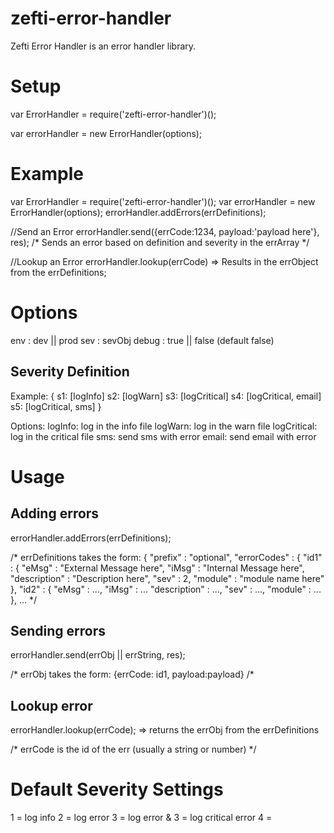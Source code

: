 zefti-error-handler
===================

Zefti Error Handler is an error handler library.

Setup
=====

var ErrorHandler = require('zefti-error-handler')();

var errorHandler = new ErrorHandler(options);


Example
=======
var ErrorHandler = require('zefti-error-handler')();
var errorHandler = new ErrorHandler(options);
errorHandler.addErrors(errDefinitions);

//Send an Error
errorHandler.send({errCode:1234, payload:'payload here'}, res);
/* Sends an error based on definition and severity in the errArray */

//Lookup an Error
errorHandler.lookup(errCode)
=> Results in the errObject from the errDefinitions;


Options
=======
env : dev || prod
sev : sevObj
debug : true || false (default false)



Severity Definition
-------------------
Example:
{
  s1: [logInfo]
  s2: [logWarn]
  s3: [logCritical]
  s4: [logCritical, email]
  s5: [logCritical, sms]
}

Options:
logInfo: log in the info file
logWarn: log in the warn file
logCritical: log in the critical file
sms: send sms with error
email: send email with error





Usage
=====

Adding errors
-------------
errorHandler.addErrors(errDefinitions);

/* errDefinitions takes the form:
{
  "prefix" : "optional",
  "errorCodes" : {
    "id1" : {
      "eMsg" : "External Message here",
      "iMsg" : "Internal Message here",
      "description" : "Description here",
      "sev" : 2,
      "module" : "module name here"
    },
    "id2" : {
      "eMsg" : ...,
      "iMsg" : ...
      "description" : ...,
      "sev" : ...,
      "module" : ...
    },
    ...
*/

Sending errors
--------------
errorHandler.send(errObj || errString, res);

/* errObj takes the form:
  {errCode: id1, payload:payload}
/*


Lookup error
------------
errorHandler.lookup(errCode);
=> returns the errObj from the errDefinitions

/* errCode is the id of the err (usually a string or number) */



Default Severity Settings
=========================
1 = log info
2 = log error
3 = log error &
3 = log critical error
4 =



